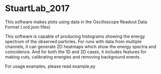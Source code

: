 # StuartLab_2017

This software makes plots using data in the Oscilloscope Readout Data Format (.ord.json files)

This software is capable of producing histograms showing the energy spectrum of the observed particles.
For runs with data from multiple channels, it can generate 2D heatmaps which show the energy spectra and coincidence.
And for both the 1D and 2D cases, it includes features for making cuts, calibrating energies and removing background events.

For usage examples, please read example.py
